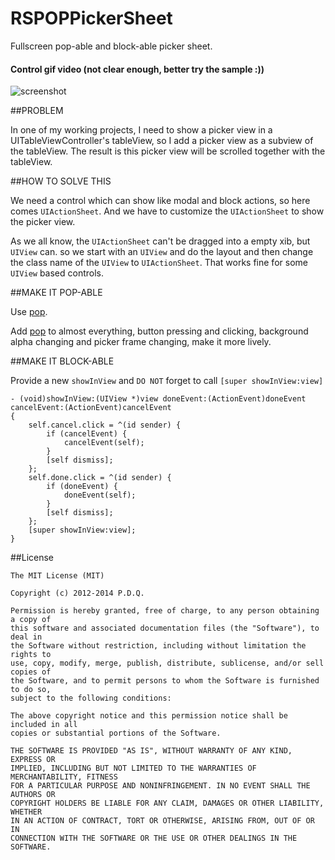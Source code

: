 RSPOPPickerSheet
================

Fullscreen pop-able and block-able picker sheet.

#### Control gif video (not clear enough, better try the sample :))
![screenshot](https://raw.githubusercontent.com/yeahdongcn/RSPOPPickerSheet/master/video.gif)

##PROBLEM

In one of my working projects, I need to show a picker view in a UITableViewController's tableView, so I add a picker view as a subview of the tableView. The result is this picker view will be scrolled together with the tableView.

##HOW TO SOLVE THIS

We need a control which can show like modal and block actions, so here comes `UIActionSheet`. And we have to customize the `UIActionSheet` to show the picker view.

As we all know, the `UIActionSheet` can't be dragged into a empty xib, but `UIView` can. so we start with an `UIView` and do the layout and then change the class name of the `UIView` to `UIActionSheet`. That works fine for some `UIView` based controls. 

##MAKE IT POP-ABLE

Use [pop](https://github.com/facebook/pop).

Add [pop](https://github.com/facebook/pop) to almost everything, button pressing and clicking, background alpha changing and picker frame changing, make it more lively.

##MAKE IT BLOCK-ABLE

Provide a new `showInView` and `DO NOT` forget to call `[super showInView:view]`

    - (void)showInView:(UIView *)view doneEvent:(ActionEvent)doneEvent cancelEvent:(ActionEvent)cancelEvent
    {
        self.cancel.click = ^(id sender) {
            if (cancelEvent) {
                cancelEvent(self);
            }
            [self dismiss];
        };
        self.done.click = ^(id sender) {
            if (doneEvent) {
                doneEvent(self);
            }
            [self dismiss];
        };
        [super showInView:view];
    }


##License

    The MIT License (MIT)

    Copyright (c) 2012-2014 P.D.Q.

    Permission is hereby granted, free of charge, to any person obtaining a copy of
    this software and associated documentation files (the "Software"), to deal in
    the Software without restriction, including without limitation the rights to
    use, copy, modify, merge, publish, distribute, sublicense, and/or sell copies of
    the Software, and to permit persons to whom the Software is furnished to do so,
    subject to the following conditions:

    The above copyright notice and this permission notice shall be included in all
    copies or substantial portions of the Software.

    THE SOFTWARE IS PROVIDED "AS IS", WITHOUT WARRANTY OF ANY KIND, EXPRESS OR
    IMPLIED, INCLUDING BUT NOT LIMITED TO THE WARRANTIES OF MERCHANTABILITY, FITNESS
    FOR A PARTICULAR PURPOSE AND NONINFRINGEMENT. IN NO EVENT SHALL THE AUTHORS OR
    COPYRIGHT HOLDERS BE LIABLE FOR ANY CLAIM, DAMAGES OR OTHER LIABILITY, WHETHER
    IN AN ACTION OF CONTRACT, TORT OR OTHERWISE, ARISING FROM, OUT OF OR IN
    CONNECTION WITH THE SOFTWARE OR THE USE OR OTHER DEALINGS IN THE SOFTWARE.
